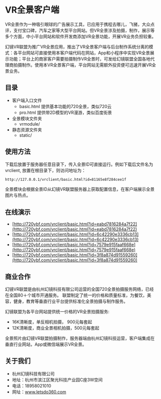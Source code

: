 # VR全景客户端

VR全景作为一种吸引眼球的广告展示工具，已应用于携程去哪儿，飞猪，大众点评，支付宝口碑，汽车之家等大型平台网站。但VR全景涉及拍摄，制作，展示等多个方面，中小平台网站和软件开发商添加VR全景功能，开展VR业务负担较重。

幻镜VR联盟为推广VR全景应用，推出了VR全景客户端与后台制作系统分离的模式：各平台网站可直接使用本客户端代码在网站，App和小程序中实现VR全景展示功能；平台上的商家客户需要拍摄制作VR全景时，可发给幻镜联盟全国各地代理商拍摄制作。使用本VR全景客户端，平台网站无需额外投资便可迅速开展VR全景业务。



## 目录

* 客户端入口文件
  * basic.html     提供基本功能的720全景，类似720云
  * pro.html       提供带2D模型的VR漫游，类似百度街景
* 全景模块文件夹
  * vrmodule/
* 静态资源文件夹
  * static/

## 使用方法

下载后放置于服务器任意目录下，传入全景ID可直接运行。例如下载后文件名为vrclient, 放置在根目录下，则访问地址为：

```xml
http://127.0.0.1/vrclient/basic.html?id=81165e8f284cee1f
```

全景模块会根据全景ID从幻镜VR联盟服务器上获取配置信息，在客户端展示全景图片与热点。



## 在线演示


* [http://720ybf.com/vrclient/basic.html?id=eabd7816284a7f22](http://720ybf.com/vrclient/basic.html?id=eabd7816284a7f22)
* [http://720ybf.com/vrclient/basic.html?id=6c42290e3336cb13](http://720ybf.com/vrclient/basic.html?id=6c42290e3336cb13)
* [http://720ybf.com/vrclient/basic.html?id=7579e915faaf668e](http://720ybf.com/vrclient/basic.html?id=7579e915faaf668e)
* [http://720ybf.com/vrclient/basic.html?id=3f8a874d91559260](http://720ybf.com/vrclient/basic.html?id=3f8a874d91559260)



## 商业合作

幻镜VR联盟是由杭州幻镜科技有限公司运营的全国720全景拍摄服务网络，已经在全国80＋个城市开通服务。
联盟制定了统一的价格和质量标准，为餐饮，美容，健身，教育等垂直行业平台提供标准化全景拍摄与制作服务。

幻镜联盟为各平台网站提供统一价格的VR全景拍摄服务:
  - 16K清晰度，单反相机拍摄， 900元每套起
  - 12K清晰度，商业全景相机拍摄，500元每套起

全景照片由幻镜VR联盟拍摄制作，服务器端由杭州幻镜科技运营，客户端集成在垂直行业网站，App或微信端展示VR全景。

## 关于我们

  - 杭州幻镜科技有限公司
  - 地址：杭州市滨江区聚光科技产业园C座3W空间
  - 电话：18958021010
  - 网址：www.letsdo360.com
